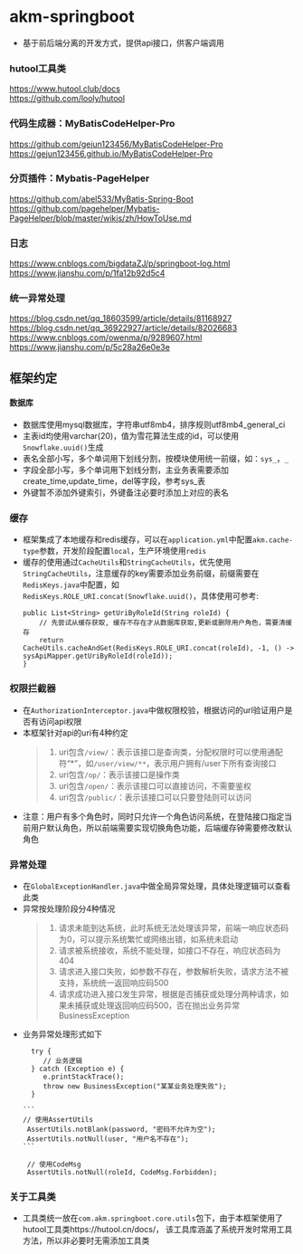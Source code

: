 # akm-springboot
* 基于前后端分离的开发方式，提供api接口，供客户端调用

### hutool工具类
https://www.hutool.club/docs  
https://github.com/looly/hutool

### 代码生成器：MyBatisCodeHelper-Pro
https://github.com/gejun123456/MyBatisCodeHelper-Pro  
https://gejun123456.github.io/MyBatisCodeHelper-Pro

### 分页插件：Mybatis-PageHelper
https://github.com/abel533/MyBatis-Spring-Boot  
https://github.com/pagehelper/Mybatis-PageHelper/blob/master/wikis/zh/HowToUse.md

### 日志
https://www.cnblogs.com/bigdataZJ/p/springboot-log.html  
https://www.jianshu.com/p/1fa12b92d5c4

### 统一异常处理
https://blog.csdn.net/qq_18603599/article/details/81168927  
https://blog.csdn.net/qq_36922927/article/details/82026683  
https://www.cnblogs.com/owenma/p/9289607.html  
https://www.jianshu.com/p/5c28a26e0e3e

## 框架约定
#### 数据库
* 数据库使用mysql数据库，字符串utf8mb4，排序规则utf8mb4_general_ci
* 主表id均使用varchar(20)，值为雪花算法生成的id，可以使用`Snowflake.uuid()`生成
* 表名全部小写，多个单词用下划线分割，按模块使用统一前缀，如：`sys_`，`_`
* 字段全部小写，多个单词用下划线分割，主业务表需要添加create_time,update_time，del等字段，参考sys_表
* 外键暂不添加外键索引，外键备注必要时添加上对应的表名

### 缓存
* 框架集成了本地缓存和redis缓存，可以在`application.yml`中配置`akm.cache-type`参数，开发阶段配置`local`，生产环境使用`redis`
* 缓存的使用通过`CacheUtils`和`StringCacheUtils`，优先使用`StringCacheUtils`，注意缓存的key需要添加业务前缀，前缀需要在`RedisKeys.java`中配置，如
`RedisKeys.ROLE_URI.concat(Snowflake.uuid()`，具体使用可参考:
    ```
    public List<String> getUriByRoleId(String roleId) {
        // 先尝试从缓存获取, 缓存不存在才从数据库获取,更新或删除用户角色，需要清缓存
        return CacheUtils.cacheAndGet(RedisKeys.ROLE_URI.concat(roleId), -1, () -> sysApiMapper.getUriByRoleId(roleId));
    }
    ```
  
### 权限拦截器
* 在`AuthorizationInterceptor.java`中做权限校验，根据访问的url验证用户是否有访问api权限
* 本框架针对api的uri有4种约定
  > 1. uri包含`/view/`：表示该接口是查询类，分配权限时可以使用通配符“*”，如`/user/view/**`，表示用户拥有/user下所有查询接口
  > 1. uri包含`/op/`：表示该接口是操作类
  > 1. uri包含`/open/`：表示该接口可以直接访问，不需要鉴权   
  > 1. uri包含`/public/`：表示该接口可以只要登陆则可以访问
* 注意：用户有多个角色时，同时只允许一个角色访问系统，在登陆接口指定当前用户默认角色，所以前端需要实现切换角色功能，后端缓存钟需要修改默认角色


### 异常处理
* 在`GlobalExceptionHandler.java`中做全局异常处理，具体处理逻辑可以查看此类
* 异常按处理阶段分4种情况
  > 1. 请求未能到达系统，此时系统无法处理该异常，前端一响应状态码为0，可以提示系统繁忙或网络出错，如系统未启动
  > 1. 请求被系统接收，系统不能处理，如接口不存在，响应状态码为404
  > 1. 请求进入接口失败，如参数不存在，参数解析失败，请求方法不被支持，系统统一返回响应码500
  > 1. 请求成功进入接口发生异常，根据是否捕获或处理分两种请求，如果未捕获或处理返回响应码500，否在抛出业务异常BusinessException
* 业务异常处理形式如下
    ```
      try {
         // 业务逻辑
      } catch (Exception e) {
         e.printStackTrace();
         throw new BusinessException("某某业务处理失败");
      }
    ```
      ```
      // 使用AssertUtils
       AssertUtils.notBlank(password, "密码不允许为空");
       AssertUtils.notNull(user, "用户名不存在");
      ```
    ```
     // 使用CodeMsg
     AssertUtils.notNull(roleId, CodeMsg.Forbidden);
    ```

### 关于工具类
* 工具类统一放在`com.akm.springboot.core.utils`包下，由于本框架使用了hutool工具类https://hutool.cn/docs/，
该工具库涵盖了系统开发时常用工具方法，所以非必要时无需添加工具类